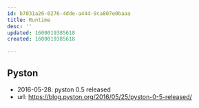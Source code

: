 ```yaml
---
id: b7031a26-0276-4dde-a444-9ca807e0baaa
title: Runtime
desc: ''
updated: 1600019385618
created: 1600019385618

---
```



## Pyston
- 2016-05-28: pyston 0.5 released
- url: https://blog.pyston.org/2016/05/25/pyston-0-5-released/
